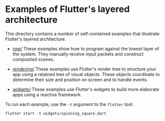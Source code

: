 # Examples of Flutter's layered architecture

This directory contains a number of self-contained examples that illustrate
Flutter's layered architecture.

 * [*raw/*](raw/) These examples show how to program against the lowest layer of
   the system. They manually receive input packets and construct composited
   scenes.

 * [*rendering/*](rendering/) These examples use Flutter's render tree to
   structure your app using a retained tree of visual objects. These objects
   coordinate to determine their size and position on screen and to handle
   events.

 * [*widgets/*](widgets/) These examples use Flutter's widgets to build more
   elaborate apps using a reactive framework.

To run each example, use the `-t` argument to the `flutter` tool:

```
flutter start -t widgets/spinning_square.dart
```
